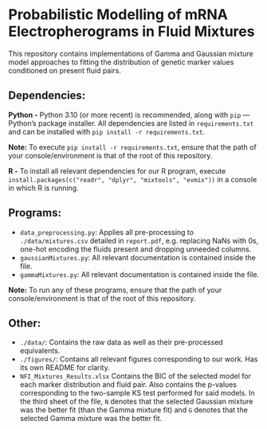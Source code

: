 # Probabilistic Modelling of mRNA Electropherograms in Fluid Mixtures
This repository contains implementations of Gamma and Gaussian mixture model approaches to fitting the distribution of genetic marker values conditioned on present fluid pairs.

## Dependencies:
**Python -** Python 3.10 (or more recent) is recommended, along with `pip` — Python’s package installer. All dependencies are listed in `requirements.txt` and can be installed with `pip install -r requirements.txt`.

**Note:** To execute `pip install -r requirements.txt`, ensure that the path of your console/environment is that of the root of this repository.

**R -** To install all relevant dependencies for our R program, execute `install.packages(c("readr", "dplyr", "mixtools", "evmix"))` in a console in which R is running.


## Programs:

- `data_preprocessing.py`: Applies all pre-processing to `./data/mixtures.csv` detailed in `report.pdf`, e.g. replacing NaNs with 0s, one-hot encoding the fluids present and dropping unneeded columns.
- `gaussianMixtures.py`: All relevant documentation is contained inside the file.
- `gammaMixtures.py`: All relevant documentation is contained inside the file.

**Note:** To run any of these programs, ensure that the path of your console/environment is that of the root of this repository.

## Other:
- `./data/`: Contains the raw data as well as their pre-processed equivalents.
- `./figures/`: Contains all relevant figures corresponding to our work. Has its own README for clarity.
- `NFI_Mixtures_Results.xlsx` Contains the BIC of the selected model for each marker distribution and fluid pair. Also contains the p-values corresponding to the two-sample KS test performed for said models. In the third sheet of the file, `N` denotes that the selected Gaussian mixture was the better fit (than the Gamma mixture fit) and `G` denotes that the selected Gamma mixture was the better fit.